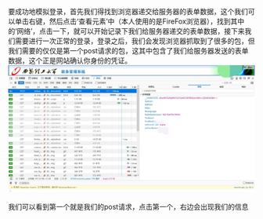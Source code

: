 要成功地模拟登录，首先我们得找到浏览器递交给服务器的表单数据，这个我们可以单击右键，然后点击‘查看元素’中（本人使用的是FireFox浏览器），找到其中的‘网络’，点击一下，就可以开始记录下我们给服务器递交的表单数据，接下来我们需要进行一次正常的登录，登录之后，我们会发现浏览器抓取到了很多的包，但我们需要的仅仅是第一个post请求的包，这其中包含了我们给服务器发送的表单数据，这个正是网站确认你身份的凭证。
![image](https://github.com/kingdowliu/SpiderLoginXaut/blob/master/IMG_20180618_001821.JPG)

我们可以看到第一个就是我们的post请求，点击第一个，右边会出现我们的信息
